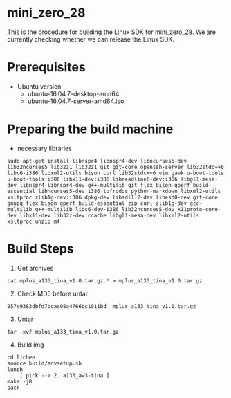 # mini_zero_28
This is the procedure for building the Linux SDK for mini_zero_28.
We are currently checking whether we can release the Linux SDK.

# Prerequisites
- Ubuntu version
  - ubuntu-16.04.7-desktop-amd64
  - ubuntu-16.04.7-server-amd64.iso
 
# Preparing the build machine
- necessary libraries
```
sudo apt-get install libnspr4 libnspr4-dev libncurses5-dev lib32ncurses5 lib32z1 lib32z1 git git-core openssh-server lib32stdc++6 libc6-i386 libxml2-utils bison curl lib32stdc++6 vim gawk u-boot-tools u-boot-tools:i386 libx11-dev:i386 libreadline6-dev:i386 libgl1-mesa-dev libnspr4 libnspr4-dev g++-multilib git flex bison gperf build-essential libncurses5-dev:i386 tofrodos python-markdown libxml2-utils xsltproc zlib1g-dev:i386 dpkg-dev libsdl1.2-dev libesd0-dev git-core gnupg flex bison gperf build-essential zip curl zlib1g-dev gcc-multilib g++-multilib libc6-dev-i386 lib32ncurses5-dev x11proto-core-dev libx11-dev lib32z-dev ccache libgl1-mesa-dev libxml2-utils xsltproc unzip m4
```

# Build Steps
1. Get archives
```
cat mplus_a133_tina_v1.0.tar.gz.* > mplus_a133_tina_v1.0.tar.gz
```

2. Check MD5 before untar
```
957e9383dbfd7bcae98a4766bc1011bd  mplus_a133_tina_v1.0.tar.gz
```

3. Untar
```
tar -xvf mplus_a133_tina_v1.0.tar.gz
```

4. Build img
```
cd lichee
source build/envsetup.sh
lunch
    [ pick --> 2. a133_aw3-tina ]
make -j8
pack
```
